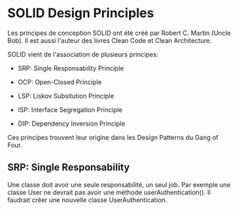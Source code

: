 # SOLID Design Principles

Les principes de conception SOLID ont été créé par Robert C. Martin (Uncle Bob). Il est aussi l'auteur des livres Clean Code et Clean Architecture.

SOLID vient de l'association de plusieurs principes:

- SRP: Single Responsability Principle

- OCP: Open-Closed Principle

- LSP: Liskov Subsitution Principle

- ISP: Interface Segregation Principle

- DIP: Dependency Inversion Principle

Ces principes trouvent leur origine dans les Design Patterns du Gang of Four.

## SRP: Single Responsability

Une classe doit avoir une seule responsabilité, un seul job.
Par exemple une classe User ne devrait pas avoir une méthode userAuthentication(). Il faudrait créer une nouvelle classe UserAuthentication.
